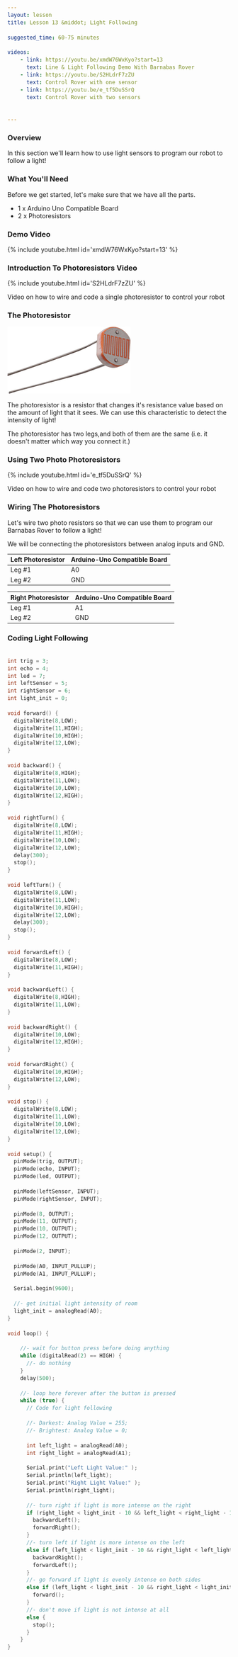 ```yaml
---
layout: lesson
title: Lesson 13 &middot; Light Following

suggested_time: 60-75 minutes  

videos:
    - link: https://youtu.be/xmdW76WxKyo?start=13
      text: Line & Light Following Demo With Barnabas Rover
    - link: https://youtu.be/S2HLdrF7zZU
      text: Control Rover with one sensor
    - link: https://youtu.be/e_tf5DuSSrQ
      text: Control Rover with two sensors

    
---
```




### Overview

In this section we'll learn how to use light sensors to program our robot to follow a light!

### What You'll Need

Before we get started, let's make sure that we have all the parts.

- 1 x Arduino Uno Compatible Board
- 2 x Photoresistors

### Demo Video

{% include youtube.html id='xmdW76WxKyo?start=13' %}

### Introduction To Photoresistors Video

{% include youtube.html id='S2HLdrF7zZU' %}

Video on how to wire and code a single photoresistor to control your robot

### The Photoresistor

<img src="photo resistor.jpg" alt="fig-3_4" style="zoom:50%;" class="image center" />

The photoresistor is a resistor that changes it's resistance value based on the amount of light that it sees.  We can use this characteristic to detect the intensity of light! 

The photoresistor has two legs,and both of them are the same (i.e. it doesn't matter which way you connect it.)

### Using Two Photo Photoresistors

{% include youtube.html id='e_tf5DuSSrQ' %}

Video on how to wire and code two photoresistors to control your robot

### Wiring The Photoresistors

Let's wire two photo resistors so that we can use them to program our Barnabas Rover to follow a light!

We will be connecting the photoresistors between analog inputs and GND.

| Left Photoresistor | Arduino-Uno Compatible Board |
| ------------------ | ---------------------------- |
| Leg #1             | A0                           |
| Leg #2             | GND                          |

| Right Photoresistor | Arduino-Uno Compatible Board |
| ------------------- | ---------------------------- |
| Leg #1              | A1                           |
| Leg #2              | GND                          |

### Coding Light Following

```c

int trig = 3;
int echo = 4;
int led = 7;
int leftSensor = 5;
int rightSensor = 6;
int light_init = 0;

void forward() {
  digitalWrite(8,LOW);
  digitalWrite(11,HIGH);
  digitalWrite(10,HIGH);
  digitalWrite(12,LOW);
}

void backward() {
  digitalWrite(8,HIGH);
  digitalWrite(11,LOW);
  digitalWrite(10,LOW);
  digitalWrite(12,HIGH);
}

void rightTurn() {
  digitalWrite(8,LOW);
  digitalWrite(11,HIGH);
  digitalWrite(10,LOW);
  digitalWrite(12,LOW);
  delay(300);
  stop();
}

void leftTurn() {
  digitalWrite(8,LOW);
  digitalWrite(11,LOW);
  digitalWrite(10,HIGH);
  digitalWrite(12,LOW);
  delay(300);
  stop();
}

void forwardLeft() {
  digitalWrite(8,LOW);
  digitalWrite(11,HIGH);
}

void backwardLeft() {
  digitalWrite(8,HIGH);
  digitalWrite(11,LOW);
}

void backwardRight() {
  digitalWrite(10,LOW);
  digitalWrite(12,HIGH);
}

void forwardRight() {
  digitalWrite(10,HIGH);
  digitalWrite(12,LOW);
}

void stop() {
  digitalWrite(8,LOW);
  digitalWrite(11,LOW);
  digitalWrite(10,LOW);
  digitalWrite(12,LOW);
}

void setup() {
  pinMode(trig, OUTPUT);
  pinMode(echo, INPUT);
  pinMode(led, OUTPUT);
  
  pinMode(leftSensor, INPUT);
  pinMode(rightSensor, INPUT);
  
  pinMode(8, OUTPUT);
  pinMode(11, OUTPUT);
  pinMode(10, OUTPUT);
  pinMode(12, OUTPUT);
  
  pinMode(2, INPUT);

  pinMode(A0, INPUT_PULLUP);
  pinMode(A1, INPUT_PULLUP);

  Serial.begin(9600);

  //- get initial light intensity of room
  light_init = analogRead(A0);
}

void loop() {

    //- wait for button press before doing anything
    while (digitalRead(2) == HIGH) {
      //- do nothing
    }
    delay(500);

    //- loop here forever after the button is pressed
    while (true) {
      // Code for light following
      
      //- Darkest: Analog Value = 255;
      //- Brightest: Analog Value = 0;
            
      int left_light = analogRead(A0);
      int right_light = analogRead(A1);
      
      Serial.print("Left Light Value:" );
      Serial.println(left_light);
      Serial.print("Right Light Value:" );
      Serial.println(right_light);

      //- turn right if light is more intense on the right
      if (right_light < light_init - 10 && left_light < right_light - 10) {
        backwardLeft();
        forwardRight();
      }
      //- turn left if light is more intense on the left
      else if (left_light < light_init - 10 && right_light < left_light - 10) {
        backwardRight();
        forwardLeft();
      }
      //- go forward if light is evenly intense on both sides
      else if (left_light < light_init - 10 && right_light < light_init - 10) {
        forward();
      }
      //- don't move if light is not intense at all
      else {
        stop();
      }
    }
}
```

